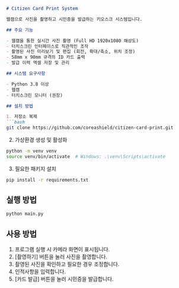```markdown
# Citizen Card Print System

웹캠으로 사진을 촬영하고 시민증을 발급하는 키오스크 시스템입니다.

## 주요 기능

- 웹캠을 통한 실시간 사진 촬영 (Full HD 1920x1080 해상도)
- 터치스크린 인터페이스로 직관적인 조작
- 촬영된 사진 미리보기 및 편집 (회전, 확대/축소, 위치 조정)
- 58mm x 90mm 규격의 ID 카드 출력
- 발급 이력 엑셀 저장 및 관리

## 시스템 요구사항

- Python 3.8 이상
- 웹캠
- 터치스크린 모니터 (권장)

## 설치 방법

1. 저장소 복제
```bash
git clone https://github.com/coreashield/citizen-card-print.git
```

2. 가상환경 생성 및 활성화
```bash
python -m venv venv
source venv/bin/activate  # Windows: .\venv\Scripts\activate
```

3. 필요한 패키지 설치
```bash
pip install -r requirements.txt
```

## 실행 방법

```bash
python main.py
```

## 사용 방법

1. 프로그램 실행 시 카메라 화면이 표시됩니다.
2. [촬영하기] 버튼을 눌러 사진을 촬영합니다.
3. 촬영된 사진을 확인하고 필요한 경우 조정합니다.
4. 인적사항을 입력합니다.
5. [카드 발급] 버튼을 눌러 시민증을 발급합니다.
```